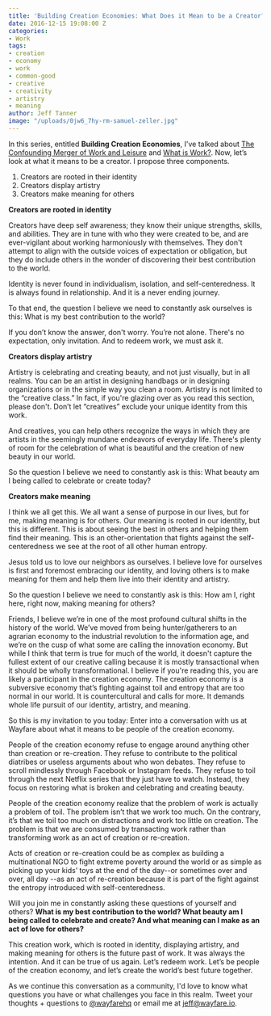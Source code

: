 ```yaml
---
title: 'Building Creation Economies: What Does it Mean to be a Creator?'
date: 2016-12-15 19:08:00 Z
categories:
- Work
tags:
- creation
- economy
- work
- common-good
- creative
- creativity
- artistry
- meaning
author: Jeff Tanner
image: "/uploads/0jw6_7hy-rm-samuel-zeller.jpg"
---
```


In this series, entitled **Building Creation Economies**, I've talked about [The Confounding Merger of Work and Leisure](/stories/2016/12/02/the-confounding-merger-of-work-and-leisure/) and [What is Work?](/stories/2016/12/09/building-creation-economies-what-is-work/). Now, let’s look at what it means to be a creator. I propose three components.
<!-- more -->
1. Creators are rooted in their identity
2. Creators display artistry
3. Creators make meaning for others

**Creators are rooted in identity**

Creators have deep self awareness; they know their unique strengths, skills, and abilities. They are in tune with who they were created to be, and are ever-vigilant about working harmoniously with themselves. They don't attempt to align with the outside voices of expectation or obligation, but they do include others in the wonder of discovering their best contribution to the world.

Identity is never found in individualism, isolation, and self-centeredness. It is always found in relationship. And it is a never ending journey.

To that end, the question I believe we need to constantly ask ourselves is this: What is my best contribution to the world? 

If you don’t know the answer, don't worry. You’re not alone. There's no expectation, only invitation. And to redeem work, we must ask it.

**Creators display artistry**

Artistry is celebrating and creating beauty, and not just visually, but in all realms. You can be an artist in designing handbags or in designing organizations or in the simple way you clean a room. Artistry is not limited to the “creative class.” In fact, if you're glazing over as you read this section, please don't. Don’t let “creatives” exclude your unique identity from this work. 

And creatives, you can help others recognize the ways in which they are artists in the seemingly mundane endeavors of everyday life. There's plenty of room for the celebration of what is beautiful and the creation of new beauty in our world. 

So the question I believe we need to constantly ask is this: What beauty am I being called to celebrate or create today? 

**Creators make meaning**

I think we all get this. We all want a sense of purpose in our lives, but for me, making meaning is for others. Our meaning is rooted in our identity, but this is different. This is about seeing the best in others and helping them find their meaning.
This is an other-orientation that fights against the self-centeredness we see at the root of all other human entropy. 

Jesus told us to love our neighbors as ourselves. I believe love for ourselves is first and foremost embracing our identity, and loving others is to make meaning for them and help them live into their identity and artistry.
 
So the question I believe we need to constantly ask is this: How am I, right here, right now, making meaning for others?

Friends, I believe we’re in one of the most profound cultural shifts in the history of the world. We’ve moved from being hunter/gatherers to an agrarian economy to the industrial revolution to the information age, and we’re on the cusp of what some are calling the innovation economy. But while I think that term is true for much of the world, it doesn't capture the fullest extent of our creative calling because it is mostly transactional when it should be wholly transformational. I believe if you're reading this, you are likely a participant in the creation economy. The creation economy is a subversive economy that’s fighting against toil and entropy that are too normal in our world. It is countercultural and calls for more. It demands whole life pursuit of our identity, artistry, and meaning.

So this is my invitation to you today: Enter into a conversation with us at Wayfare about what it means to be people of the creation economy.

People of the creation economy refuse to engage around anything other than creation or re-creation. They refuse to contribute to the political diatribes or useless arguments about who won debates. They refuse to scroll mindlessly through Facebook or Instagram feeds. They refuse to toil through the next Netflix series that they just have to watch. Instead, they focus on restoring what is broken and celebrating and creating beauty. 

People of the creation economy realize that the problem of work is actually a problem of toil. The problem isn’t that we work too much. On the contrary, it’s that we toil too much on distractions and work too little on creation. The problem is that we are consumed by transacting work rather than transforming work as an act of creation or re-creation. 

Acts of creation or re-creation could be as complex as building a multinational NGO to fight extreme poverty around the world or as simple as picking up your kids’ toys at the end of the day--or sometimes over and over, all day --as an act of re-creation because it is part of the fight against the entropy introduced with self-centeredness.

Will you join me in constantly asking these questions of yourself and others? **What is my best contribution to the world? What beauty am I being called to celebrate and create? And what meaning can I make as an act of love for others?**

This creation work, which is rooted in identity, displaying artistry, and making meaning for others is the future past of work. It was always the intention. And it can be true of us again. Let’s redeem work. Let’s be people of the creation economy, and let’s create the world’s best future together.

As we continue this conversation as a community, I'd love to know what questions you have or what challenges you face in this realm. Tweet your thoughts + questions to [@wayfarehq](http://twitter.com/wayfarehq) or email me at [jeff@wayfare.io](mailto:jeff@wayfare.io).